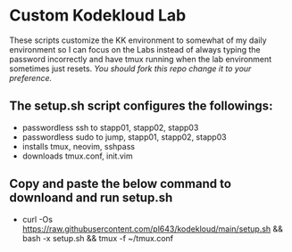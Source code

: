 # Custom Kodekloud Lab

These scripts customize the KK environment to somewhat of my daily environment so I can focus on the Labs instead of always typing the password incorrectly and have tmux running when the lab environment sometimes just resets. *You should fork this repo change it to your preference.*

## The setup.sh script configures the followings:
  - passwordless ssh to stapp01, stapp02, stapp03
  - passwordless sudo to jump, stapp01, stapp02, stapp03
  - installs tmux, neovim, sshpass
  - downloads tmux.conf, init.vim

## Copy and paste the below command to downloand and run setup.sh

  - curl -Os https://raw.githubusercontent.com/pl643/kodekloud/main/setup.sh && bash -x setup.sh && tmux -f ~/tmux.conf
